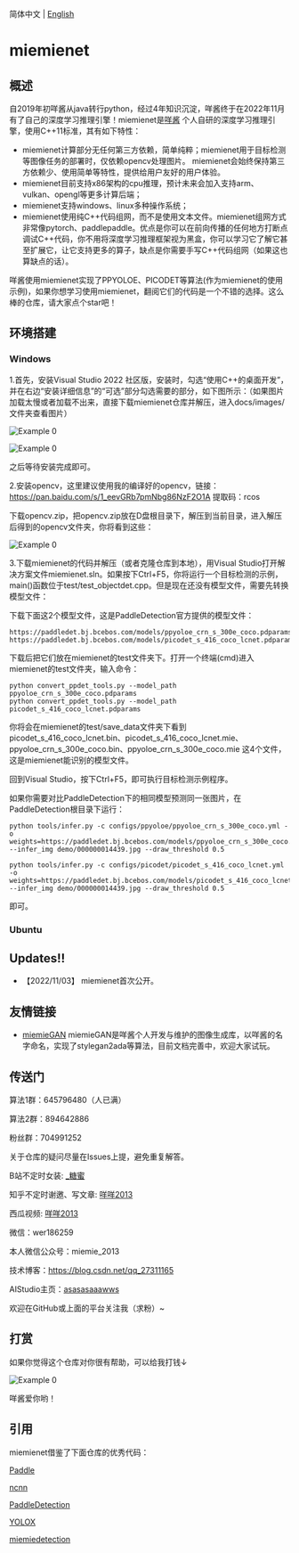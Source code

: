 简体中文 | [English](README_en.md)

# miemienet

## 概述
自2019年初咩酱从java转行python，经过4年知识沉淀，咩酱终于在2022年11月有了自己的深度学习推理引擎！miemienet是[咩酱](https://github.com/miemie2013) 个人自研的深度学习推理引擎，使用C++11标准，其有如下特性：

- miemienet计算部分无任何第三方依赖，简单纯粹；miemienet用于目标检测等图像任务的部署时，仅依赖opencv处理图片。 miemienet会始终保持第三方依赖少、使用简单等特性，提供给用户友好的用户体验。
- miemienet目前支持x86架构的cpu推理，预计未来会加入支持arm、vulkan、opengl等更多计算后端；
- miemienet支持windows、linux多种操作系统；
- miemienet使用纯C++代码组网，而不是使用文本文件。miemienet组网方式非常像pytorch、paddlepaddle。优点是你可以在前向传播的任何地方打断点调试C++代码，你不用将深度学习推理框架视为黑盒，你可以学习它了解它甚至扩展它，让它支持更多的算子，缺点是你需要手写C++代码组网（如果这也算缺点的话）。

咩酱使用miemienet实现了PPYOLOE、PICODET等算法(作为miemienet的使用示例)，如果你想学习使用miemienet，翻阅它们的代码是一个不错的选择。这么棒的仓库，请大家点个star吧！

## 环境搭建

### Windows

1.首先，安装Visual Studio 2022 社区版，安装时，勾选“使用C++的桌面开发”，并在右边“安装详细信息”的“可选”部分勾选需要的部分，如下图所示：（如果图片加载太慢或者加载不出来，直接下载miemienet仓库并解压，进入docs/images/文件夹查看图片）

![Example 0](docs/images/vs2022_install_001.png)

![Example 0](docs/images/vs2022_install_002.png)

之后等待安装完成即可。

2.安装opencv，这里建议使用我的编译好的opencv，链接：https://pan.baidu.com/s/1_eevGRb7pmNbg86NzF2O1A 
提取码：rcos

下载opencv.zip，把opencv.zip放在D盘根目录下，解压到当前目录，进入解压后得到的opencv文件夹，你将看到这些：

![Example 0](docs/images/opencv.png)

3.下载miemienet的代码并解压（或者克隆仓库到本地），用Visual Studio打开解决方案文件miemienet.sln。如果按下Ctrl+F5，你将运行一个目标检测的示例，main()函数位于test/test_objectdet.cpp。但是现在还没有模型文件，需要先转换模型文件：

下载下面这2个模型文件，这是PaddleDetection官方提供的模型文件：
```
https://paddledet.bj.bcebos.com/models/ppyoloe_crn_s_300e_coco.pdparams
https://paddledet.bj.bcebos.com/models/picodet_s_416_coco_lcnet.pdparams
```

下载后把它们放在miemienet的test文件夹下。打开一个终端(cmd)进入miemienet的test文件夹，输入命令：

```
python convert_ppdet_tools.py --model_path ppyoloe_crn_s_300e_coco.pdparams
python convert_ppdet_tools.py --model_path picodet_s_416_coco_lcnet.pdparams
```

你将会在miemienet的test/save_data文件夹下看到picodet_s_416_coco_lcnet.bin、picodet_s_416_coco_lcnet.mie、ppyoloe_crn_s_300e_coco.bin、ppyoloe_crn_s_300e_coco.mie 这4个文件，这是miemienet能识别的模型文件。

回到Visual Studio，按下Ctrl+F5，即可执行目标检测示例程序。

如果你需要对比PaddleDetection下的相同模型预测同一张图片，在PaddleDetection根目录下运行：
```
python tools/infer.py -c configs/ppyoloe/ppyoloe_crn_s_300e_coco.yml -o weights=https://paddledet.bj.bcebos.com/models/ppyoloe_crn_s_300e_coco.pdparams --infer_img demo/000000014439.jpg --draw_threshold 0.5

python tools/infer.py -c configs/picodet/picodet_s_416_coco_lcnet.yml -o weights=https://paddledet.bj.bcebos.com/models/picodet_s_416_coco_lcnet.pdparams --infer_img demo/000000014439.jpg --draw_threshold 0.5

```
即可。

### Ubuntu


## Updates!!
* 【2022/11/03】 miemienet首次公开。



## 友情链接

- [miemieGAN](https://github.com/miemie2013/miemieGAN) miemieGAN是咩酱个人开发与维护的图像生成库，以咩酱的名字命名，实现了stylegan2ada等算法，目前文档完善中，欢迎大家试玩。


## 传送门

算法1群：645796480（人已满） 

算法2群：894642886 

粉丝群：704991252

关于仓库的疑问尽量在Issues上提，避免重复解答。

B站不定时女装: [_糖蜜](https://space.bilibili.com/646843384)

知乎不定时谢邀、写文章: [咩咩2013](https://www.zhihu.com/people/mie-mie-2013)

西瓜视频: [咩咩2013](https://www.ixigua.com/home/2088721227199148/?list_entrance=search)

微信：wer186259

本人微信公众号：miemie_2013

技术博客：https://blog.csdn.net/qq_27311165

AIStudio主页：[asasasaaawws](https://aistudio.baidu.com/aistudio/personalcenter/thirdview/165135)

欢迎在GitHub或上面的平台关注我（求粉）~


## 打赏

如果你觉得这个仓库对你很有帮助，可以给我打钱↓

![Example 0](weixin/sk.png)

咩酱爱你哟！


## 引用

miemienet借鉴了下面仓库的优秀代码：

[Paddle](https://github.com/PaddlePaddle/Paddle)

[ncnn](https://github.com/Tencent/ncnn)

[PaddleDetection](https://github.com/PaddlePaddle/PaddleDetection)

[YOLOX](https://github.com/Megvii-BaseDetection/YOLOX)

[miemiedetection](https://github.com/miemie2013/miemiedetection)


